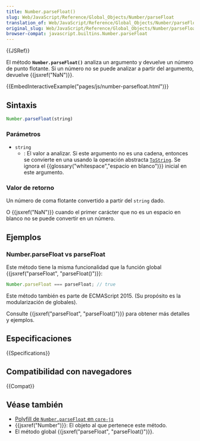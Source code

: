 ```yaml
---
title: Number.parseFloat()
slug: Web/JavaScript/Reference/Global_Objects/Number/parseFloat
translation_of: Web/JavaScript/Reference/Global_Objects/Number/parseFloat
original_slug: Web/JavaScript/Reference/Global_Objects/Number/parseFloat
browser-compat: javascript.builtins.Number.parseFloat
---
```

{{JSRef}}

El método **`Number.parseFloat()`** analiza un argumento y devuelve un número de punto flotante. Si un número no se puede analizar a partir del argumento, devuelve {{jsxref("NaN")}}.

{{EmbedInteractiveExample("pages/js/number-parsefloat.html")}}

## Sintaxis

```js
Number.parseFloat(string)
```

### Parámetros

- `string`
  - : El valor a analizar. Si este argumento no es una cadena, entonces se convierte en una usando la operación abstracta [`ToString`](https://tc39.es/ecma262/#sec-tostring). Se ignora el {{glossary("whitespace","espacio en blanco")}} inicial en este argumento.

### Valor de retorno

Un número de coma flotante convertido a partir del `string` dado.

O {{jsxref("NaN")}} cuando el primer carácter que no es un espacio en blanco no se puede convertir en un número.

## Ejemplos

### Number.parseFloat vs parseFloat

Este método tiene la misma funcionalidad que la función global {{jsxref("parseFloat", "parseFloat()")}}:

```js
Number.parseFloat === parseFloat; // true
```

Este método también es parte de ECMAScript 2015. (Su propósito es la modularización de globales).

Consulte {{jsxref("parseFloat", "parseFloat()")}} para obtener más detalles y ejemplos.

## Especificaciones

{{Specifications}}

## Compatibilidad con navegadores

{{Compat}}

## Véase también

- [Polyfill de `Number.parseFloat` en `core-js`](https://github.com/zloirock/core-js#ecmascript-number)
- {{jsxref("Number")}}: El objeto al que pertenece este método.
- El método global {{jsxref("parseFloat", "parseFloat()")}}.
